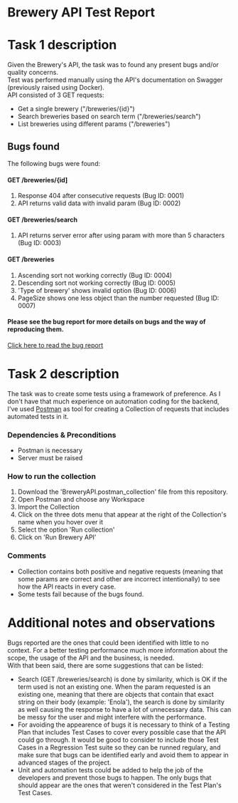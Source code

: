 # Brewery API Test Report

# Task 1 description
Given the Brewery's API, the task was to found any present bugs and/or quality concerns.  
Test was performed manually using the API's documentation on Swagger (previously raised using Docker).  
API consisted of 3 GET requests:
* Get a single brewery ("/breweries/{id}")
* Search breweries based on search term ("/breweries/search")
* List breweries using different params ("/breweries")

## Bugs found
The following bugs were found:
#### GET /breweries/{id]
1. Response 404 after consecutive requests (Bug ID: 0001)
2. API returns valid data with invalid param (Bug ID: 0002)
#### GET /breweries/search
1. API returns server error after using param with more than 5 characters (Bug ID: 0003)
#### GET /breweries
1. Ascending sort not working correctly (Bug ID: 0004)
2. Descending sort not working correctly (Bug ID: 0005)
3. 'Type of brewery' shows invalid option (Bug ID: 0006)
4. PageSize shows one less object than the number requested (Bug ID: 0007)

#### Please see the bug report for more details on bugs and the way of reproducing them.
[Click here to read the bug report](https://drive.google.com/file/d/1LqmmjJDR80MKCB67KwbPKGcPzwwkLw-n/view?usp=sharing)

# Task 2 description 
The task was to create some tests using a framework of preference. As I don't have that much experience on automation coding for the backend, I've used [Postman](https://www.postman.com/) as tool for creating a Collection of requests that includes automated tests in it.

### Dependencies & Preconditions
* Postman is necessary
* Server must be raised

### How to run the collection
1. Download the 'BreweryAPI.postman_collection' file from this repository.
2. Open Postman and choose any Workspace
3. Import the Collection
4. Click on the three dots menu that appear at the right of the Collection's name when you hover over it
5. Select the option 'Run collection'
6. Click on 'Run Brewery API'

### Comments
* Collection contains both positive and negative requests (meaning that some params are correct and other are incorrect intentionally) to see how the API reacts in every case.
* Some tests fail because of the bugs found.

# Additional notes and observations
Bugs reported are the ones that could been identified with little to no context. For a better testing performance much more information about the scope, the usage of the API and the business, is needed.  
With that been said, there are some suggestions that can be listed:
* Search (GET /breweries/search) is done by similarity, which is OK if the term used is not an existing one. When the param requested is an existing one, meaning that there are objects that contain that exact string on their body (example: 'Enola'), the search is done by similarity as well causing the response to have a lot of unnecessary data. This can be messy for the user and might interfere with the performance.
* For avoiding the appearence of bugs it is necessary to think of a Testing Plan that includes Test Cases to cover every possible case that the API could go through. It would be good to consider to include those Test Cases in a Regression Test suite so they can be runned regulary, and make sure that bugs can be identified early and avoid them to appear in advanced stages of the project.
* Unit and automation tests could be added to help the job of the developers and prevent those bugs to happen. The only bugs that should appear are the ones that weren't considered in the Test Plan's Test Cases.
